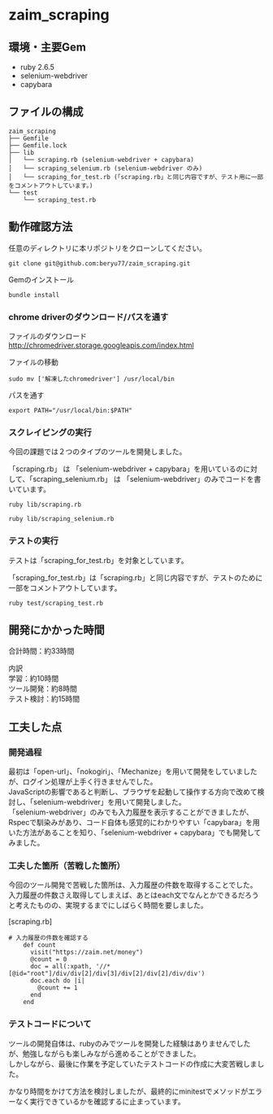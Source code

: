 # zaim_scraping

## 環境・主要Gem
* ruby 2.6.5
* selenium-webdriver
* capybara

## ファイルの構成
```
zaim_scraping
├── Gemfile
├── Gemfile.lock
├── lib
│   └── scraping.rb (selenium-webdriver + capybara)
│   └── scraping_selenium.rb (selenium-webdriver のみ)
│   └── scraping_for_test.rb (「scraping.rb」と同じ内容ですが、テスト用に一部をコメントアウトしています。)
└── test
    └── scraping_test.rb
```

## 動作確認方法

任意のディレクトリに本リポジトリをクローンしてください。
```
git clone git@github.com:beryu77/zaim_scraping.git
```

Gemのインストール
```
bundle install
```

### chrome driverのダウンロード/パスを通す

ファイルのダウンロード
http://chromedriver.storage.googleapis.com/index.html

ファイルの移動
```
sudo mv ['解凍したchromedriver'] /usr/local/bin
```

パスを通す
```
export PATH="/usr/local/bin:$PATH"
```

### スクレイピングの実行

今回の課題では２つのタイプのツールを開発しました。

「scraping.rb」 は 「selenium-webdriver + capybara」を用いているのに対して、「scraping_selenium.rb」 は 「selenium-webdriver」のみでコードを書いています。

```
ruby lib/scraping.rb
```
```
ruby lib/scraping_selenium.rb
```
### テストの実行
テストは「scraping_for_test.rb」を対象としています。

「scraping_for_test.rb」は「scraping.rb」と同じ内容ですが、テストのために一部をコメントアウトしています。

```
ruby test/scraping_test.rb
```

## 開発にかかった時間
合計時間：約33時間

内訳</br>
学習：約10時間</br>
ツール開発：約8時間</br>
テスト検討：約15時間

## 工夫した点

### 開発過程
最初は「open-url」、「nokogiri」、「Mechanize」を用いて開発をしていましたが、ログイン処理が上手く行きませんでした。</br>
JavaScriptの影響であると判断し、ブラウザを起動して操作する方向で改めて検討し、「selenium-webdriver」を用いて開発しました。</br>
「selenium-webdriver」のみでも入力履歴を表示することができましたが、Rspecで馴染みがあり、コード自体も感覚的にわかりやすい「capybara」を用いた方法があることを知り、「selenium-webdriver + capybara」でも開発してみました。</br>

### 工夫した箇所（苦戦した箇所）
今回のツール開発で苦戦した箇所は、入力履歴の件数を取得することでした。</br>
入力履歴の件数さえ取得してしまえば、あとはeach文でなんとかできるだろうと考えたものの、実現するまでにしばらく時間を要しました。

[scraping.rb]
```
# 入力履歴の件数を確認する
    def count
      visit("https://zaim.net/money")
      @count = 0
      doc = all(:xpath, '//*[@id="root"]/div/div[2]/div[3]/div[2]/div[2]/div/div')
      doc.each do |i|
        @count += 1
      end
    end
```

### テストコードについて
ツールの開発自体は、rubyのみでツールを開発した経験はありませんでしたが、勉強しながらも楽しみながら進めることができました。</br>
しかしながら、最後に作業を予定していたテストコードの作成に大変苦戦しました。

かなり時間をかけて方法を検討しましたが、最終的にminitestでメソッドがエラーなく実行できているかを確認するに止まっています。

